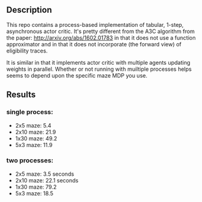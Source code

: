## Description
This repo contains a process-based implementation of tabular, 1-step,
asynchronous actor critic. It's pretty different from the A3C 
algorithm from the paper: http://arxiv.org/abs/1602.01783
in that it does not use a function approximator and in that it
does not incorporate (the forward view) of eligibility traces.

It is similar in that it implements actor critic
with multiple agents updating weights in parallel. 
Whether or not running with muiltiple processes helps
seems to depend upon the specific maze MDP you use.

## Results
### single process:
- 2x5 maze: 5.4
- 2x10 maze: 21.9
- 1x30 maze: 49.2
- 5x3 maze: 11.9

### two processes:
- 2x5 maze: 3.5 seconds
- 2x10 maze: 22.1 seconds
- 1x30 maze: 79.2
- 5x3 maze: 18.5
